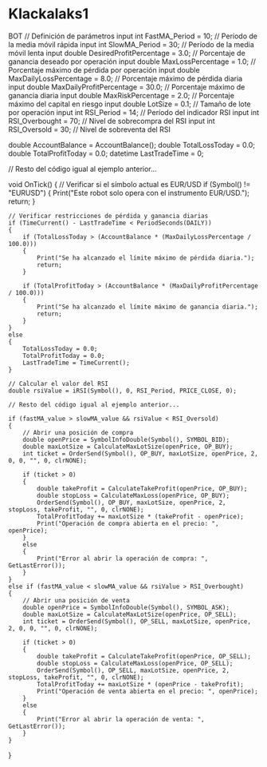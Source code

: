 # Klackalaks1
BOT
// Definición de parámetros
input int FastMA_Period = 10; // Período de la media móvil rápida
input int SlowMA_Period = 30; // Período de la media móvil lenta
input double DesiredProfitPercentage = 3.0; // Porcentaje de ganancia deseado por operación
input double MaxLossPercentage = 1.0; // Porcentaje máximo de pérdida por operación
input double MaxDailyLossPercentage = 8.0; // Porcentaje máximo de pérdida diaria
input double MaxDailyProfitPercentage = 30.0; // Porcentaje máximo de ganancia diaria
input double MaxRiskPercentage = 2.0; // Porcentaje máximo del capital en riesgo
input double LotSize = 0.1; // Tamaño de lote por operación
input int RSI_Period = 14; // Período del indicador RSI
input int RSI_Overbought = 70; // Nivel de sobrecompra del RSI
input int RSI_Oversold = 30; // Nivel de sobreventa del RSI

double AccountBalance = AccountBalance();
double TotalLossToday = 0.0;
double TotalProfitToday = 0.0;
datetime LastTradeTime = 0;

// Resto del código igual al ejemplo anterior...

void OnTick()
{
    // Verificar si el símbolo actual es EUR/USD
    if (Symbol() != "EURUSD")
    {
        Print("Este robot solo opera con el instrumento EUR/USD.");
        return;
    }
    
    // Verificar restricciones de pérdida y ganancia diarias
    if (TimeCurrent() - LastTradeTime < PeriodSeconds(DAILY))
    {
        if (TotalLossToday > (AccountBalance * (MaxDailyLossPercentage / 100.0)))
        {
            Print("Se ha alcanzado el límite máximo de pérdida diaria.");
            return;
        }
        
        if (TotalProfitToday > (AccountBalance * (MaxDailyProfitPercentage / 100.0)))
        {
            Print("Se ha alcanzado el límite máximo de ganancia diaria.");
            return;
        }
    }
    else
    {
        TotalLossToday = 0.0;
        TotalProfitToday = 0.0;
        LastTradeTime = TimeCurrent();
    }
    
    // Calcular el valor del RSI
    double rsiValue = iRSI(Symbol(), 0, RSI_Period, PRICE_CLOSE, 0);
    
    // Resto del código igual al ejemplo anterior...
    
    if (fastMA_value > slowMA_value && rsiValue < RSI_Oversold)
    {
        // Abrir una posición de compra
        double openPrice = SymbolInfoDouble(Symbol(), SYMBOL_BID);
        double maxLotSize = CalculateMaxLotSize(openPrice, OP_BUY);
        int ticket = OrderSend(Symbol(), OP_BUY, maxLotSize, openPrice, 2, 0, 0, "", 0, clrNONE);
        
        if (ticket > 0)
        {
            double takeProfit = CalculateTakeProfit(openPrice, OP_BUY);
            double stopLoss = CalculateMaxLoss(openPrice, OP_BUY);
            OrderSend(Symbol(), OP_BUY, maxLotSize, openPrice, 2, stopLoss, takeProfit, "", 0, clrNONE);
            TotalProfitToday += maxLotSize * (takeProfit - openPrice);
            Print("Operación de compra abierta en el precio: ", openPrice);
        }
        else
        {
            Print("Error al abrir la operación de compra: ", GetLastError());
        }
    }
    else if (fastMA_value < slowMA_value && rsiValue > RSI_Overbought)
    {
        // Abrir una posición de venta
        double openPrice = SymbolInfoDouble(Symbol(), SYMBOL_ASK);
        double maxLotSize = CalculateMaxLotSize(openPrice, OP_SELL);
        int ticket = OrderSend(Symbol(), OP_SELL, maxLotSize, openPrice, 2, 0, 0, "", 0, clrNONE);
        
        if (ticket > 0)
        {
            double takeProfit = CalculateTakeProfit(openPrice, OP_SELL);
            double stopLoss = CalculateMaxLoss(openPrice, OP_SELL);
            OrderSend(Symbol(), OP_SELL, maxLotSize, openPrice, 2, stopLoss, takeProfit, "", 0, clrNONE);
            TotalProfitToday += maxLotSize * (openPrice - takeProfit);
            Print("Operación de venta abierta en el precio: ", openPrice);
        }
        else
        {
            Print("Error al abrir la operación de venta: ", GetLastError());
        }
    }
}
